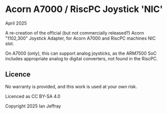 # Acorn A7000 / RiscPC Joystick 'NIC'

April 2025

A re-creation of the official (but not commercially released?) Acorn "1102,300" Joystick Adapter, for Acorn A7000 and RiscPC machines NIC slot.

On A7000 (only), this can support analog joysticks, as the ARM7500 SoC includes appropriate analog to digital converters, not found in the RiscPC.


## Licence

No warranty is provided, and this work is used at your own risk.  

Licenced as CC BY-SA 4.0

Copyright 2025 Ian Jeffray

